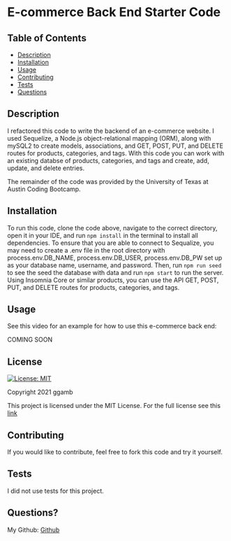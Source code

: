 # E-commerce Back End Starter Code
## Table of Contents
* [Description](#description)
* [Installation](#installation)
* [Usage](#usage)
* [Contributing](#contributing)
* [Tests](#tests)
* [Questions](#questions)

## Description
I refactored this code to write the backend of an e-commerce website. I used Sequelize, a Node.js object-relational mapping (ORM), along with mySQL2 to create models, associations, and GET, POST, PUT, and DELETE routes for products, categories, and tags. With this code you can work with an existing databse of products, categories, and tags and create, add, update, and delete entries.

The remainder of the code was provided by the University of Texas at Austin Coding Bootcamp.

## Installation

To run this code, clone the code above, navigate to the correct directory, open it in your IDE, and run `npm install` in the terminal to install all dependencies. To ensure that you are able to connect to Sequalize, you may need to create a .env file in the root directory with process.env.DB_NAME, process.env.DB_USER, process.env.DB_PW set up as your database name, username, and password. Then, run `npm run seed` to see the seed the database with data and run `npm start` to run the server. Using Insomnia Core or similar products, you can use the API  GET, POST, PUT, and DELETE routes for products, categories, and tags.

## Usage
See this video for an example for how to use this e-commerce back end:

COMING SOON

## License
[![License: MIT](https://img.shields.io/badge/License-MIT-red.svg)](https://opensource.org/licenses/MIT)

Copyright 2021 ggamb

This project is licensed under the MIT License. For the full license see this [link](https://opensource.org/licenses/MIT)

## Contributing

If you would like to contribute, feel free to fork this code and try it yourself.

## Tests
I did not use tests for this project.

## Questions?
My Github: [Github](https://github.com/ggamb)
